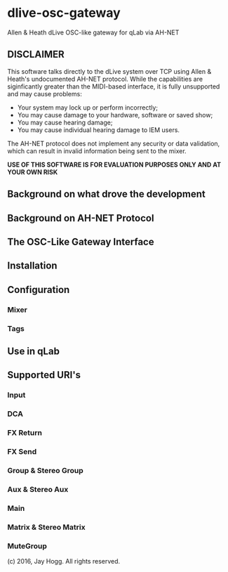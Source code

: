 # dlive-osc-gateway
Allen &amp; Heath dLive OSC-like gateway for qLab via AH-NET

## DISCLAIMER

This software talks directly to the dLive system over TCP using Allen & Heath's undocumented AH-NET
protocol.  While the capabilities are siginficantly greater than the MIDI-based interface, it is 
fully unsupported and may cause problems:
* Your system may lock up or perform incorrectly;
* You may cause damage to your hardware, software or saved show;
* You may cause hearing damage;
* You may cause individual hearing damage to IEM users.

The AH-NET protocol does not implement any security or data validation, which can result in invalid
information being sent to the mixer.  

**USE OF THIS SOFTWARE IS FOR EVALUATION PURPOSES ONLY AND AT YOUR OWN RISK**

## Background on what drove the development

## Background on AH-NET Protocol

## The OSC-Like Gateway Interface

## Installation

## Configuration

### Mixer
### Tags

## Use in qLab

## Supported URI's
### Input
### DCA
### FX Return
### FX Send
### Group & Stereo Group
### Aux & Stereo Aux
### Main
### Matrix & Stereo Matrix
### MuteGroup

(c) 2016, Jay Hogg.  All rights reserved.
